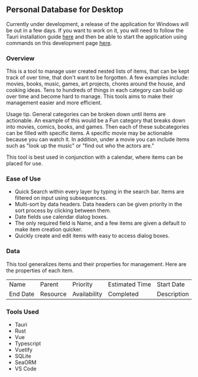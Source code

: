 ## Personal Database for Desktop
Currently under development, a release of the application for Windows will be out in a few days. If you want to work on it, you will need to follow the Tauri installation guide [here](https://tauri.app/v1/guides/getting-started/prerequisites) and then be able to start the application using commands on this development page [here](https://tauri.app/v1/guides/development/development-cycle).

### Overview
This is a tool to manage user created nested lists of items, that can be kept track of over time, that don't want to be forgotten. A few examples include: movies, books, music, games, art projects, chores around the house, and cooking ideas. Tens to hundreds of things in each category can build up over time and become hard to manage. This tools aims to make their management easier and more efficient.  

Usage tip. General categories can be broken down until items are actionable. An example of this would be a Fun category that breaks down into movies, comics, books, and games. Then each of these subcategories can be filled with specific items. A specific movie may be actionable because you can watch it. In addition, under a movie you can include items such as "look up the music" or "find out who the actors are."  

This tool is best used in conjunction with a calendar, where items can be placed for use.  

### Ease of Use
* Quick Search within every layer by typing in the search bar. Items are filtered on input using subsequences.
* Multi-sort by data headers. Data headers can be given priority in the sort process by clicking between them.
* Date fields use calendar dialog boxes.
* The only required field is Name, and a few items are given a default to make item creation quicker.
* Quickly create and edit items with easy to access dialog boxes.

### Data
This tool generalizes items and their properties for management. Here are the properties of each item.

| | | | | |
| --- | --- | --- | --- | --- |
| Name    | Parent | Priority | Estimated Time | Start Date |
| End Date | Resource | Availability | Completed | Description |

### Tools Used
* Tauri
* Rust
* Vue
* Typescript
* Vuetify
* SQLite
* SeaORM
* VS Code
